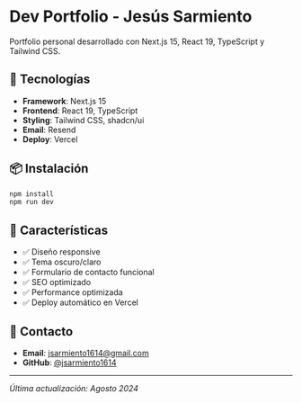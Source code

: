 # Dev Portfolio - Jesús Sarmiento

Portfolio personal desarrollado con Next.js 15, React 19, TypeScript y Tailwind CSS.

## 🚀 Tecnologías

- **Framework**: Next.js 15
- **Frontend**: React 19, TypeScript
- **Styling**: Tailwind CSS, shadcn/ui
- **Email**: Resend
- **Deploy**: Vercel

## 📦 Instalación

```bash
npm install
npm run dev
```

## 🌟 Características

- ✅ Diseño responsive
- ✅ Tema oscuro/claro
- ✅ Formulario de contacto funcional
- ✅ SEO optimizado
- ✅ Performance optimizada
- ✅ Deploy automático en Vercel

## 📧 Contacto

- **Email**: jsarmiento1614@gmail.com
- **GitHub**: [@jsarmiento1614](https://github.com/jsarmiento1614)

---

*Última actualización: Agosto 2024*
